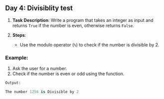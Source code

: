 ## Day 4: Divisiblity test

1. **Task Description**: Write a program that takes an integer as input and returns `True` if the number is even, otherwise returns `False`.

2. **Steps**:
   - Use the modulo operator (`%`) to check if the number is divisible by 2.

### Example:

1. Ask the user for a number.
2. Check if the number is even or odd using the function.

```python
Output:

The number 1256 is Divisible by 2
